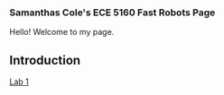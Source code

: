 ### Samanthas Cole's ECE 5160 Fast Robots Page

Hello! Welcome to my page.

## Introduction


[Lab 1](https://github.com/samanthaccole243/FastRobots.github.io/Lab_1.md)
